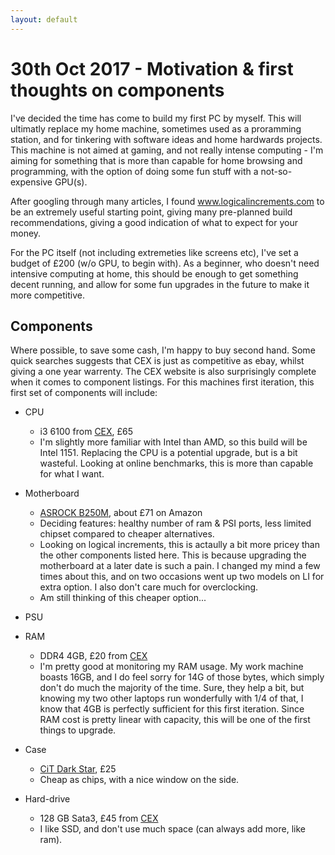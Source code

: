 ```yaml
---
layout: default
---
```


# 30th Oct 2017 - Motivation & first thoughts on components

I've decided the time has come to build my first PC by myself. This will ultimatly replace my home machine, sometimes used as a proramming station, and for tinkering with software ideas and home hardwards projects. This machine is not aimed at gaming, and not really intense computing - I'm aiming for something that is more than capable for home browsing and programming, with the option of doing some fun stuff with a not-so-expensive GPU(s). 

After googling through many articles, I found www.logicalincrements.com to be an extremely useful starting point, giving many pre-planned build recommendations, giving a good indication of what to expect for your money.

For the PC itself (not including extremeties like screens etc), I've set a budget of £200 (w/o GPU, to begin with). As a beginner, who doesn't need intensive computing at home, this should be enough to get something decent running, and allow for some fun upgrades in the future to make it more competitive. 

## Components

Where possible, to save some cash, I'm happy to buy second hand. Some quick searches suggests that CEX is just as competitive as ebay, whilst giving a one year warrenty. The CEX website is also surprisingly complete when it comes to component listings. For this machines first iteration, this first set of components will include:

* CPU
    * i3 6100 from [CEX](https://uk.webuy.com/product.php?sku=SCPUINTI36100TA#.Wfeq8xO0OwA), £65
    * I'm slightly more familiar with Intel than AMD, so this build will be Intel 1151. Replacing the CPU is a potential upgrade, but is a bit wasteful. Looking at online benchmarks, this is more than capable for what I want. 

* Motherboard
    * [ASROCK B250M](https://www.amazon.co.uk/gp/product/B01N0LMLMM/ref=ox_sc_act_title_1?smid=A3P5ROKL5A1OLE&psc=1#Ask), about £71 on Amazon
    * Deciding features: healthy number of ram & PSI ports, less limited chipset compared to cheaper alternatives.
    * Looking on logical increments, this is actaully a bit more pricey than the other components listed here. This is because upgrading the motherboard at a later date is such a pain. I changed my mind a few times about this, and on two occasions went up two models on LI for extra option. I also don't care much for overclocking.
    * Am still thinking of this cheaper option...

* PSU

* RAM
    * DDR4 4GB, £20 from [CEX](https://uk.webuy.com/product.php?sku=SMEM4G2400#.WfejHhO0OwA)
    * I'm pretty good at monitoring my RAM usage. My work machine boasts 16GB, and I do feel sorry for 14G of those bytes, which simply don't do much the majority of the time. Sure, they help a bit, but knowing my two other laptops run wonderfully with 1/4 of that, I know that 4GB is perfectly sufficient for this first iteration. Since RAM cost is pretty linear with capacity, this will be one of the first things to upgrade. 
    
* Case
    * [CiT Dark Star](https://www.amazon.co.uk/gp/product/B01MSE3M3W/ref=ox_sc_act_title_5?smid=A3P5ROKL5A1OLE&psc=1), £25
    * Cheap as chips, with a nice window on the side.
    
* Hard-drive
    * 128 GB Sata3, £45 from [CEX](https://uk.webuy.com/product.php?sku=SSSDKINGV300128#.WfeyPzZaGOA)
    * I like SSD, and don't use much space (can always add more, like ram).

